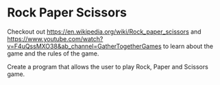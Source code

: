 # Rock Paper Scissors

Checkout out https://en.wikipedia.org/wiki/Rock_paper_scissors and https://www.youtube.com/watch?v=F4uQssMXO38&ab_channel=GatherTogetherGames to learn about the game and the rules of the game.

Create a program that allows the user to play Rock, Paper and Scissors game.
